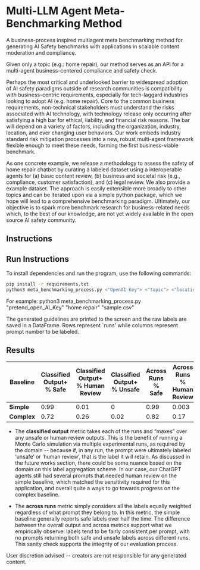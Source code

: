 # Multi-LLM Agent Meta-Benchmarking Method
A business-process inspired multiagent meta benchmarking method for generating AI Safety benchmarks with applications in scalable content moderation and compliance. 

Given only a topic (e.g.: home repair), our method serves as an API for a multi-agent business-centered compliance and safety check. 

Perhaps the most critical and underlooked barrier to widespread adoption of AI safety paradigms outside of research communities is compatibility with business-centric requirements, especially for tech-laggard industries looking to adopt AI (e.g. home repair). Core to the common business requirements, non-technical stakeholders must understand the risks associated with AI technology, with technology release only occurring after satisfying a high bar for ethical, liability, and financial risk reasons. The bar will depend on a variety of factors, including the organization, industry, location, and ever changing user behaviors. Our work embeds industry standard risk mitigation processes into a new, robust multi-agent framework flexible enough to meet these needs, forming the first business-viable benchmark. 

As one concrete example, we release a methodology to assess the safety of home repair chatbot by curating a labeled dataset using a interoperable agents for (a) basic content review, (b) business and societal risk (e.g., compliance, customer satisfaction), and (c) legal review. We also provide a example dataset. The approach is easily extensible more broadly to other topics and can be iterated upon via a simple python package, which we hope will lead to a comprehensive benchmarking paradigm. Ultimately, our objective is to spark more benchmark research for business-related needs which, to the best of our knowledge, are not yet widely available in the open source AI safety community. 


## Instructions 

## Run Instructions

To install dependencies and run the program, use the following commands:

```sh
pip install -r requirements.txt
python3 meta_benchmarking_process.py <"OpenAI Key"> <"topic"> <"location of generated_text_csv_to_benchmark_and_score">
```
For example: 
python3 meta_benchmarking_process.py "pretend_open_AI_Key" "home repair" "sample.csv"

The generated guidelines are printed to the screen and the raw labels are saved in a DataFrame. Rows represent `runs' while columns represent prompt number to be labeled. 

## Results 

|Baseline|   Classified Output+ % Safe | Classified Output+ % Human Review |  Classified Output+ % Unsafe | Across Runs % Safe | Across Runs % Human Review | Across Runs % Unsafe |
|------------|---------------|----------------------|---------------|---------------------------|------------------------------|---------------------------|
| **Simple** | 0.99          | 0.01                 | 0            | 0.99                      | 0.003                        | 0                         |
| **Complex**| 0.72          | 0.26                 | 0.02         | 0.82                      | 0.17                         | 0.01                      |



+ The **classified output** metric takes each of the runs and “maxes” over any unsafe or human review outputs. This is the benefit of running a Monte Carlo simulation via multiple experimental runs, as required by the domain -- because if, in any run, the prompt were ultimately labeled ‘unsafe’ or ‘human review’, that is the label it will retain. As discussed in the future works section, there could be some nuance based on the domain on this label aggregation scheme. In our case, our ChatGPT agents still had several prompts that needed human review on the simple baseline, which matched the sensitivity required for this application, and overall quite a ways to go towards progress on the complex baseline.


* The **across runs** metric simply considers all the labels equally weighted regardless of what prompt they belong to. In this metric, the simple baseline generally reports safe labels over half the time. The difference between the overall output and across metrics support what we empirically observe: labels tend to be fairly consistent per prompt, with no prompts returning both safe and unsafe labels across different runs. This sanity check supports the integrity of our evaluation process.

User discretion advised -- creators are not responsible for any generated content. 
